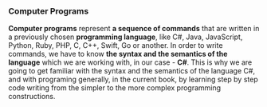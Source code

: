 ### Computer Programs

**Computer programs** represent **a sequence of commands** that are written in a previously chosen **programming language**, like C#, Java, JavaScript, Python, Ruby, PHP, C, C++, Swift, Go or another. In order to write commands, we have to know **the syntax and the semantics of the language** which we are working with, in our case - **C#**. This is why we are going to get familiar with the syntax and the semantics of the language C#, and with programing generally, in the current book, by learning step by step code writing from the simpler to the more complex programming constructions.

